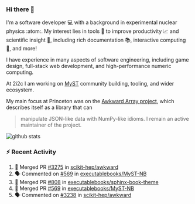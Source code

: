### Hi there 👋 

I'm a software developer 💻 with a background in experimental nuclear physics :atom:. My interest lies in tools :wrench: to improve productivity :chart_with_upwards_trend: and scientific insight :telescope:, including rich documentation 📚, interactive computing 🧮, and more! 

I have experience in many aspects of software engineering, including game design, full-stack web development, and high-performance numeric computing. 

At 2i2c I am working on [MyST](https://github.com/jupyter-book/mystmd) community building, tooling, and wider ecosystem. 

My main focus at Princeton was on the [Awkward Array project](awkward-array.org/), which describes itself as a library that can 
> manipulate JSON-like data with NumPy-like idioms. I remain an active maintainer of the project. 

![github stats](https://github-readme-stats.vercel.app/api?username=agoose77&show_icons=true&hide_rank=true&hide_title=true&bg_color=30,e76445,904e95&text_color=efe3ec&icon_color=efe3ec)
<!--
**agoose77/agoose77** is a ✨ _special_ ✨ repository because its `README.md` (this file) appears on your GitHub profile.

Here are some ideas to get you started:

- 🔭 I’m currently working on ...
- 🌱 I’m currently learning ...
- 👯 I’m looking to collaborate on ...
- 🤔 I’m looking for help with ...
- 💬 Ask me about ...
- 📫 How to reach me: ...
- 😄 Pronouns: ...
- ⚡ Fun fact: ...
-->

### :zap: Recent Activity

<!--START_SECTION:activity-->
1. 🎉 Merged PR [#3275](https://github.com/scikit-hep/awkward/pull/3275) in [scikit-hep/awkward](https://github.com/scikit-hep/awkward)
2. 🗣 Commented on [#569](https://github.com/executablebooks/MyST-NB/pull/569#issuecomment-2397606950) in [executablebooks/MyST-NB](https://github.com/executablebooks/MyST-NB)
3. 🎉 Merged PR [#808](https://github.com/executablebooks/sphinx-book-theme/pull/808) in [executablebooks/sphinx-book-theme](https://github.com/executablebooks/sphinx-book-theme)
4. 🎉 Merged PR [#569](https://github.com/executablebooks/MyST-NB/pull/569) in [executablebooks/MyST-NB](https://github.com/executablebooks/MyST-NB)
5. 🗣 Commented on [#3238](https://github.com/scikit-hep/awkward/pull/3238#issuecomment-2397402252) in [scikit-hep/awkward](https://github.com/scikit-hep/awkward)
<!--END_SECTION:activity-->
